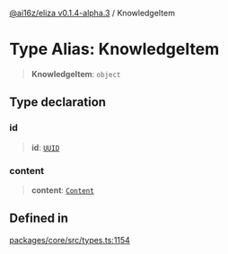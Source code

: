 [@ai16z/eliza v0.1.4-alpha.3](../index.md) / KnowledgeItem

# Type Alias: KnowledgeItem

> **KnowledgeItem**: `object`

## Type declaration

### id

> **id**: [`UUID`](UUID.md)

### content

> **content**: [`Content`](../interfaces/Content.md)

## Defined in

[packages/core/src/types.ts:1154](https://github.com/fomoTon/eliza/blob/main/packages/core/src/types.ts#L1154)
